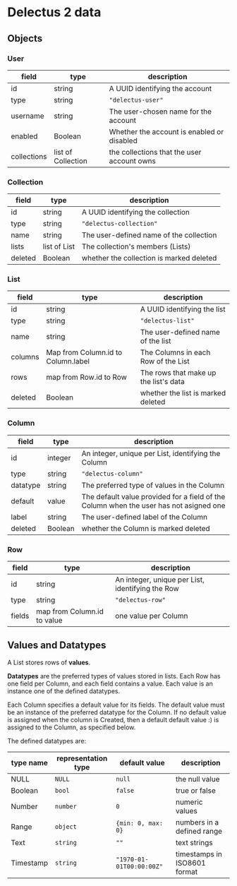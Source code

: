 # Delectus 2 data

## Objects

### User

| field       | type               | description                                |
| -----       | ----               | -----------                                |
| id          | string             | A UUID identifying the account             |
| type        | string             | `"delectus-user"`                          |
| username    | string             | The user-chosen name for the account       |
| enabled     | Boolean            | Whether the account is enabled or disabled |
| collections | list of Collection | the collections that the user account owns |

### Collection

| field   | type         | description                              |
| -----   | ----         | -----------                              |
| id      | string       | A UUID identifying the collection        |
| type    | string       | `"delectus-collection"`                  |
| name    | string       | The user-defined name of the collection  |
| lists   | list of List | The collection's members (Lists)         |
| deleted | Boolean      | whether the collection is marked deleted |

### List

| field   | type                               | description                           |
| -----   | ----                               | -----------                           |
| id      | string                             | A UUID identifying the list           |
| type    | string                             | `"delectus-list"`                     |
| name    | string                             | The user-defined name of the list     |
| columns | Map from Column.id to Column.label | The Columns in each Row of the List   |
| rows    | map from Row.id to Row             | The rows that make up the list's data |
| deleted | Boolean                            | whether the list is marked deleted    |

### Column

| field    | type    | description                                                                            |
| -----    | ----    | -----------                                                                            |
| id       | integer | An integer, unique per List, identifying the Column                                    |
| type     | string  | `"delectus-column"`                                                                    |
| datatype | string  | The preferred type of values in the Column                                             |
| default  | value   | The default value provided for a field of the Column when the user has not asigned one |
| label    | string  | The user-defined label of the Column                                                   |
| deleted  | Boolean | whether the Column is marked deleted                                                   |

### Row

| field  | type                        | description                                      |
| -----  | ----                        | -----------                                      |
| id     | string                      | An integer, unique per List, identifying the Row |
| type   | string                      | `"delectus-row"`                                 |
| fields | map from Column.id to value | one value per Column                             |

## Values and Datatypes

A List stores rows of **values**.

**Datatypes** are the preferred types of values stored in lists. Each
Row has one field per Column, and each field contains a value. Each
value is an instance one of the defined datatypes.

Each Column specifies a default value for its fields. The default
value must be an instance of the preferred datatype for the Column. If
no default value is assigned when the column is Created, then a
default default value :) is assigned to the Column, as specified
below.

The defined datatypes are:

| type name | representation type | default value            | description                  |
| -----     | ----                | ----                     | -----------                  |
| NULL      | `NULL`              | `null`                   | the null value               |
| Boolean   | `bool`              | `false`                  | true or false                |
| Number    | `number`            | `0`                      | numeric values               |
| Range     | `object`            | `{min: 0, max: 0}`       | numbers in a defined range   |
| Text      | `string`            | `""`                     | text strings                 |
| Timestamp | `string`            | `"1970-01-01T00:00:00Z"` | timestamps in ISO8601 format |

